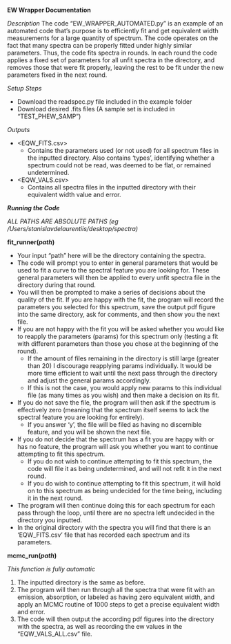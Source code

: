 **EW Wrapper Documentation**

*Description*
The code “EW_WRAPPER_AUTOMATED.py” is an example of an automated code that’s purpose is to efficiently fit and get equivalent width measurements for a large quantity of spectrum. The code operates on the fact that many spectra can be properly fitted under highly similar parameters. Thus, the code fits spectra in rounds. In each round the code applies a fixed set of parameters for all unfit spectra in the directory, and removes those that were fit properly, leaving the rest to be fit under the new parameters fixed in the next round.

*Setup Steps*
* Download the readspec.py file included in the example folder
* Download desired .fits files (A sample set is included in “TEST_PHEW_SAMP”)

*Outputs*

* <EQW_FITS.csv>
  * Contains the parameters used (or not used) for all spectrum files in the inputted directory. Also contains ‘types’, identifying whether a spectrum could not be read, was deemed to be flat, or remained undetermined.
* <EQW_VALS.csv>
  * Contains all spectra files in the inputted directory with their equivalent width value and error.

*__Running the Code__*

*ALL PATHS ARE ABSOLUTE PATHS (eg /Users/stanislavdelaurentiis/desktop/spectra)*

**fit_runner(_path_)**
* Your input “path” here will be the directory containing the spectra.
* The code will prompt you to enter in general parameters that would be used to fit a curve to the spectral feature you are looking for. These general parameters will then be applied to every unfit spectra file in the directory during that round.
* You will then be prompted to make a series of decisions about the quality of the fit. If you are happy with the fit, the program will record the parameters you selected for this spectrum, save the output pdf figure into the same directory, ask for comments, and then show you the next file.
* If you are not happy with the fit you will be asked whether you would like to reapply the parameters (params) for this spectrum only (testing a fit with different parameters than those you chose at the beginning of the round). 
  *  If the amount of files remaining in the directory is still large (greater than 20) I discourage reapplying params individually. It would be more time efficient to wait until the next pass through the directory and adjust the general params accordingly.
  *  If this is not the case, you would apply new params to this individual file (as many times as you wish) and then make a decision on its fit.
* If you do not save the file, the program will then ask if the spectrum is effectively zero (meaning that the spectrum itself seems to lack the spectral feature you are looking for entirely).
  * If you answer ‘y’, the file will be filed as having no discernible feature, and you will be shown the next file.
* If you do not decide that the spectrum has a fit you are happy with or has no feature, the program will ask you whether you want to continue attempting to fit this spectrum.
  * If you do not wish to continue attempting to fit this spectrum, the code will file it as being undetermined, and will not refit it in the next round.
  * If you do wish to continue attempting to fit this spectrum, it will hold on to this spectrum as being undecided for the time being, including it in the next round.
* The program will then continue doing this for each spectrum for each pass through the loop, until there are no spectra left undecided in the directory you inputted. 
* In the original directory with the spectra you will find that there is an ‘EQW_FITS.csv’ file that has recorded each spectrum and its parameters.

**mcmc_run(_path_)**

*This function is fully automatic*

1. The inputted directory is the same as before.
2. The program will then run through all the spectra that were fit with an emission, absorption, or labeled as having zero equivalent width, and apply an MCMC routine of 1000 steps to get a precise equivalent width and error.
3. The code will then output the according pdf figures into the directory with the spectra, as well as recording the ew values in the “EQW_VALS_ALL.csv” file.




